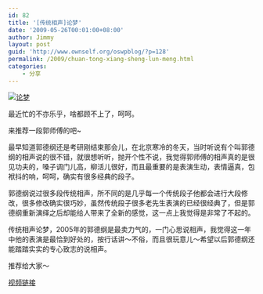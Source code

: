 ```yaml
---
id: 82
title: '[传统相声]论梦'
date: '2009-05-26T00:01:00+08:00'
author: Jimmy
layout: post
guid: 'http://www.ownself.org/oswpblog/?p=128'
permalink: /2009/chuan-tong-xiang-sheng-lun-meng.html
categories:
    - 分享
---
```


[![论梦](/wp-content/uploads/2010/b408990b95d0_57C/lunmeng_thumb.jpg "论梦")](/wp-content/uploads/2010/b408990b95d0_57C/lunmeng.jpg)

最近忙的不亦乐乎，啥都顾不上了，呵呵。

来推荐一段郭师傅的吧~

最早知道郭德纲还是考研刚结束那会儿，在北京寒冷的冬天，当时听说有个叫郭德纲的相声说的很不错，就很想听听，抛开个性不说，我觉得郭师傅的相声真的是很见功夫的，嗓子调门儿高，柳活儿很好，而且最重要的是表演生动，表情逼真，包袱抖的响，呵呵，确实有很多经典的段子。

郭德纲说过很多段传统相声，所不同的是几乎每一个传统段子他都会进行大段修改，很多修改确实很巧妙，虽然传统段子很多老先生表演的已经很经典了，但是郭德纲重新演绎之后却能给人带来了全新的感觉，这一点上我觉得是非常了不起的。

传统相声论梦，2005年的郭德纲是最卖力气的，一门心思说相声，我觉得这一年中他的表演是最恰到好处的，按行话讲～不俗，而且很玩意儿～希望以后郭德纲还能踏踏实实的专心致志的说相声。

推荐给大家～

[视频链接](http://v.youku.com/v_show/id_XNDQ2OTczNDg=.html)